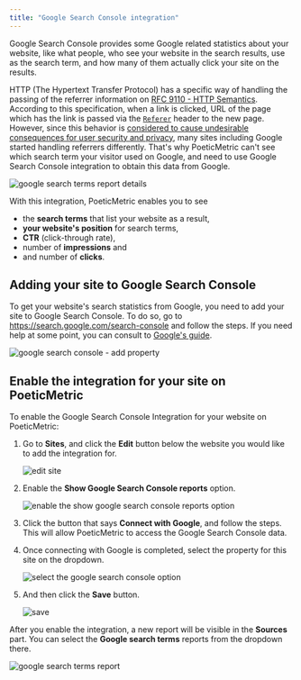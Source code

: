 ```yaml
---
title: "Google Search Console integration"
---
```


Google Search Console provides some Google related statistics about your website, like what people, who see your website in the search results, use as the search term, and how many of them actually click your site on the results.

HTTP (The Hypertext Transfer Protocol) has a specific way of handling the passing of the referrer information on [RFC 9110 - HTTP Semantics](https://httpwg.org/specs/rfc9110.html#field.referer). According to this specification, when a link is clicked, URL of the page which has the link is passed via the [`Referer`](https://developer.mozilla.org/en-US/docs/Web/HTTP/Headers/Referer) header to the new page. However, since this behavior is [considered to cause undesirable consequences for user security and privacy](https://developer.mozilla.org/en-US/docs/Web/Security/Referer_header:_privacy_and_security_concerns), many sites including Google started handling referrers differently. That's why PoeticMetric can't see which search term your visitor used on Google, and need to use Google Search Console integration to obtain this data from Google.

![google search terms report details](/docs-files/websites/google-search-console-integration/google-search-terms-report-details.png "Google search terms report details")

With this integration, PoeticMetric enables you to see

* the **search terms** that list your website as a result,
* **your website's position** for search terms,
* **CTR** (click-through rate),
* number of **impressions** and
* and number of **clicks**.

## Adding your site to Google Search Console

To get your website's search statistics from Google, you need to add your site to Google Search Console. To do so, go to https://search.google.com/search-console and follow the steps. If you need help at some point, you can consult to [Google's guide](https://support.google.com/webmasters/answer/34592).

![google search console - add property](/docs-files/websites/google-search-console-integration/google-search-console-add-property.png "Google Search Console - Add property")

## Enable the integration for your site on PoeticMetric

To enable the Google Search Console Integration for your website on PoeticMetric:

1. Go to **Sites**, and click the **Edit** button below the website you would like to add the integration for.

   ![edit site](/docs-files/websites/google-search-console-integration/edit-site.png "Edit site")

2. Enable the **Show Google Search Console reports** option.

   ![enable the show google search console reports option](/docs-files/websites/google-search-console-integration/show-google-search-console-reports.png "Enable the Show Google Search Console reports option.")

3. Click the button that says **Connect with Google**, and follow the steps. This will allow PoeticMetric to access the Google Search Console data.

4. Once connecting with Google is completed, select the property for this site on the dropdown.

   ![select the google search console option](/docs-files/websites/google-search-console-integration/select-the-google-search-console-option.png "Select the Google Search Console option")

5. And then click the **Save** button.

   ![save](/docs-files/websites/google-search-console-integration/save.png "Save")

After you enable the integration, a new report will be visible in the **Sources** part. You can select the **Google search terms** reports from the dropdown there.

![google search terms report](/docs-files/websites/google-search-console-integration/google-search-terms-report.png "Google search terms report")

